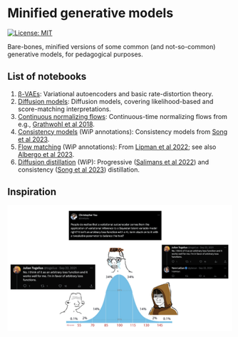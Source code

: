# Minified generative models

[![License: MIT](https://img.shields.io/badge/License-MIT-red.svg)](https://opensource.org/licenses/MIT)

Bare-bones, minified versions of some common (and not-so-common) generative models, for pedagogical purposes.

## List of notebooks

1. [β-VAEs](01_beta_vae.ipynb): Variational autoencoders and basic rate-distortion theory.
2. [Diffusion models](02_diffusion.ipynb): Diffusion models, covering likelihood-based and score-matching interpretations.
3. [Continuous normalizing flows](03_continuous_normalizing_flows.ipynb): Continuous-time normalizing flows from e.g., [Grathwohl et al 2018](https://arxiv.org/abs/1810.01367).
4. [Consistency models](04_consistency_models.ipynb) (WiP annotations): Consistency models from [Song et al 2023](https://arxiv.org/abs/2303.01469).
5. [Flow matching](05_flow_matching.ipynb) (WiP annotations): From [Lipman et al 2022](https://arxiv.org/abs/2210.02747); see also  [Albergo et al 2023](https://arxiv.org/abs/2303.08797).
6. [Diffusion distillation](06_diffusion_distillation.ipynb) (WiP): Progressive ([Salimans et al 2022](https://arxiv.org/abs/2202.00512)) and consistency ([Song et al 2023](https://arxiv.org/abs/2303.01469)) distillation.

## Inspiration

![assets/midwit.pngs](assets/midwit.png)
